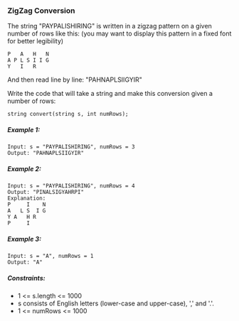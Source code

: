 ### ZigZag Conversion
The string "PAYPALISHIRING" is written in a zigzag pattern on a given number of rows like this: (you may want to display this pattern in a fixed font for better legibility)

```
P   A   H   N
A P L S I I G
Y   I   R
```

And then read line by line: "PAHNAPLSIIGYIR"

Write the code that will take a string and make this conversion given a number of rows:

```
string convert(string s, int numRows);
```

##### Example 1:
```
Input: s = "PAYPALISHIRING", numRows = 3
Output: "PAHNAPLSIIGYIR"
```

##### Example 2:
```
Input: s = "PAYPALISHIRING", numRows = 4
Output: "PINALSIGYAHRPI"
Explanation:
P     I    N
A   L S  I G
Y A   H R
P     I
```

##### Example 3:
```
Input: s = "A", numRows = 1
Output: "A"
```

##### Constraints:
* 1 <= s.length <= 1000
* s consists of English letters (lower-case and upper-case), ',' and '.'.
* 1 <= numRows <= 1000